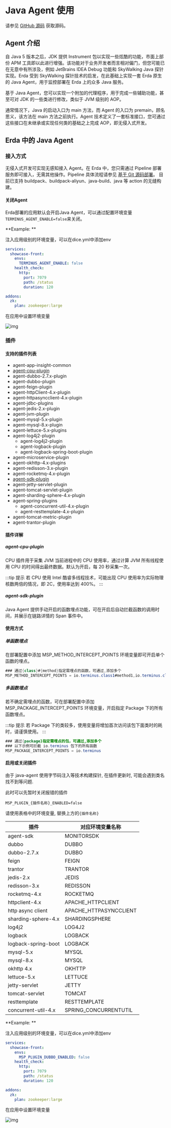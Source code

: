 # Java Agent 使用

请参见 [GitHub 源码](https://github.com/erda-project/erda-java-extensions) 获取源码。

## Agent 介绍
自 Java 5 版本之后，JDK 提供 Instrument 包以实现一些炫酷的功能，市面上部份 APM 工具即以此进行增强。该功能对于业务开发者而言相对偏门，但您可能已在无意中有所涉及，例如 JetBrains IDEA Debug 功能和 SkyWalking Java 探针实现。Erda 受到 SkyWalking 探针技术的启发，在此基础上实现一套 Erda 原生的 Java Agent，用于监控部署在 Erda 上的众多 Java 服务。

基于 Java Agent，您可以实现一个附加的代理程序，用于完成一些辅助功能，甚至可对 JDK 的一些类进行修改，类似于 JVM 级别的 AOP。

通常情况下，Java 的启动入口为 main 方法，而 Agent 的入口为 premain，顾名思义，该方法在 main 方法之前执行。Agent 技术定义了一套标准接口，您可通过这些接口在未继承或实现任何类的基础之上完成 AOP，即无侵入式开发。

## Erda 中的 Java Agent

### 接入方式
无侵入式开发可实现无感知接入 Agent。在 Erda 中，您只需通过 Pipeline 部署服务即可接入，无需其他操作。Pipeline 具体流程请参见 [基于 Git 源码部署](../../../dop/examples/deploy/deploy-from-git.md)。
目前已支持 buildpack、buildpack-aliyun、java-build、java 等 action 的无缝构建。

#### 关闭Agent

Erda部署的应用默认会开启Java Agent，可以通过配置环境变量`TERMINUS_AGENT_ENABLE=false`来关闭。

**Example: **

注入应用级别的环境变量，可以在dice.yml中添加env

```yaml
services:
  showcase-front:
    envs:
      TERMINUS_AGENT_ENABLE: false
    health_check:
      http:
        port: 7079
        path: /status
        duration: 120

addons:
  zk:
    plan: zookeeper:large
```

在应用中设置环境变量

![img](http://terminus-paas.oss-cn-hangzhou.aliyuncs.com/paas-doc/2024/10/25/c0c18773-2f1a-4f77-b024-c5239eb10169.png)

### 插件

#### 支持的插件列表
- agent-app-insight-common
- [agent-cpu-plugin](#agent-cpu-plugin)
- agent-dubbo-2.7.x-plugin
- agent-dubbo-plugin
- agent-feign-plugin
- agent-httpClient-4.x-plugin
- agent-httpasyncclient-4.x-plugin
- agent-jdbc-plugins
- agent-jedis-2.x-plugin
- agent-jvm-plugin
- agent-mysql-5.x-plugin
- agent-mysql-8.x-plugin
- agent-lettuce-5.x-plugins
- agent-log4j2-plugin
    - agent-log4j2-plugin
    - agent-logback-plugin
    - agent-logback-spring-boot-plugin
- agent-microservice-plugin
- agent-okhttp-4.x-plugins
- agent-redisson-3.x-plugin
- agent-rocketmq-4.x-plugin
- [agent-sdk-plugin](#agent-sdk-plugin)
- agent-jetty-servlet-plugin
- agent-tomcat-servlet-plugin
- agent-sharding-sphere-4.x-plugin
- agent-spring-plugins
    - agent-concurrent-util-4.x-plugin
    - agent-resttemplate-4.x-plugin
- agent-tomcat-metric-plugin
- agent-trantor-plugin

#### 插件详解

##### agent-cpu-plugin
CPU 插件用于采集 JVM 当前进程中的 CPU 使用率，通过计算 JVM 所有线程使用 CPU 的时间得出最终数据。默认为开启，每 20 秒采集一次。

:::tip 提示
若 CPU 使用 Intel 酷睿多线程技术，可能出现 CPU 使用率为实际物理核数两倍的情况，即 2C，使用率达到 400%。
:::

##### agent-sdk-plugin
Java Agent 提供手动开启的函数埋点功能，可在开启后自动拦截函数的调用时间，并展示在链路详情的 Span 事件中。

#### 使用方式

##### 单函数埋点

在部署配置中添加 MSP_METHOD_INTERCEPT_POINTS 环境变量即可开启单个函数的埋点。
```java
### 通过{class}#{method}指定需埋点的函数，可通过,添加多个
MSP_METHOD_INTERCEPT_POINTS = io.terminus.class1#method1,io.terminus.class2#method2
```

##### 多函数埋点

若不确定需埋点的函数，可在部署配置中添加 MSP_PACKAGE_INTERCEPT_POINTS 环境变量，开启指定 Package 下的所有函数埋点。

:::tip 提示
若 Package 下的类较多，使用变量将增加首次访问该包下面类时的耗时，请谨慎使用。
:::

```java
### 通过{package}指定需埋点的包，可通过,添加多个
### 以下示例可拦截 io.terminus 包下的所有函数
MSP_PACKAGE_INTERCEPT_POINTS = io.terminus
```

#### 启用或关闭插件

由于 java-agent 使用字节码注入等技术构建探针, 在插件更新时, 可能会遇到类名找不到等问题.

此时可以先暂时关闭报错的插件

```
MSP_PLUGIN_{插件名称}_ENABLED=false
```

请使用表格中的环境变量, 替换上方的`{插件名称}`

| 插件                | 对应环境变量名称       |
| ------------------- | ---------------------- |
| agent-sdk           | MONITORSDK             |
| dubbo               | DUBBO                  |
| dubbo-2.7.x         | DUBBO                  |
| feign               | FEIGN                  |
| trantor             | TRANTOR                |
| jedis-2.x           | JEDIS                  |
| redisson-3.x        | REDISSON               |
| rocketmq-4.x        | ROCKETMQ               |
| httpclient-4.x      | APACHE_HTTPCLIENT      |
| http async client   | APACHE_HTTPASYNCCLIENT |
| sharding-sphere-4.x | SHARDINGSPHERE         |
| log4j2              | LOG4J2                 |
| logback             | LOGBACK                |
| logback-spring-boot | LOGBACK                |
| mysql-5.x           | MYSQL                  |
| mysql-8.x           | MYSQL                  |
| okhttp 4.x          | OKHTTP                 |
| lettuce-5.x         | LETTUCE                |
| jetty-servlet       | JETTY                  |
| tomcat-servlet      | TOMCAT                 |
| resttemplate        | RESTTEMPLATE           |
| concurrent-util-4.x | SPRING_CONCURRENTUTIL  |

**Example: **

注入应用级别的环境变量，可以在dice.yml中添加env

```yaml
services:
  showcase-front:
    envs:
      MSP_PLUGIN_DUBBO_ENABLED: false
    health_check:
      http:
        port: 7079
        path: /status
        duration: 120

addons:
  zk:
    plan: zookeeper:large
```

在应用中设置环境变量

![img](http://terminus-paas.oss-cn-hangzhou.aliyuncs.com/paas-doc/2024/10/25/ee6a868b-e69b-4636-894f-f251acbf9699.png)
